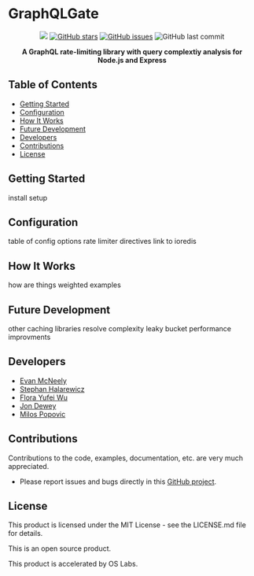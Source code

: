 # GraphQLGate

<div align="center">

<a href="https://github.com/oslabs-beta/GraphQL-Gate"><img src="https://img.shields.io/badge/license-MIT-blue"/></a> <a href="https://github.com/oslabs-beta/GraphQL-Gate/stargazers"><img alt="GitHub stars" src="https://img.shields.io/github/stars/oslabs-beta/GraphQL-Gate"></a> <a href="https://github.com/oslabs-beta/GraphQL-Gate/issues"><img alt="GitHub issues" src="https://img.shields.io/github/issues/oslabs-beta/GraphQL-Gate"></a> <img alt="GitHub last commit" src="https://img.shields.io/github/last-commit/oslabs-beta/GraphQL-Gate">

   <p align="center"> <strong>A GraphQL rate-limiting library with query complextiy analysis for Node.js and Express</strong></p>
   </div>

## Table of Contents

-   [Getting Started](#getting-started)
-   [Configuration](#configuration)
-   [How It Works](#how-it-works)
-   [Future Development](#future-development)
-   [Developers](#developers)
-   [Contributions](#contributions)
-   [License](#license)

## <a name="getting-started"></a> Getting Started

install setup

## <a name="configuration"></a> Configuration

table of config options rate limiter directives link to ioredis

## <a name="how-it-works"></a> How It Works

how are things weighted examples

## <a name="future-development"></a> Future Development

other caching libraries resolve complexity leaky bucket performance improvments

## <a name="developers"></a> Developers

-   [Evan McNeely](https://github.com/evanmcneely)
-   [Stephan Halarewicz](https://github.com/shalarewicz)
-   [Flora Yufei Wu](https://github.com/feiw101)
-   [Jon Dewey](https://github.com/donjewey)
-   [Milos Popovic](https://github.com/milos381)

## <a name="contributions"></a> Contributions

Contributions to the code, examples, documentation, etc. are very much appreciated.

-   Please report issues and bugs directly in this [GitHub project](https://github.com/oslabs-beta/GraphQL-Gate/issues).

## <a name="license"></a> License

This product is licensed under the MIT License - see the LICENSE.md file for details.

This is an open source product.

This product is accelerated by OS Labs.
